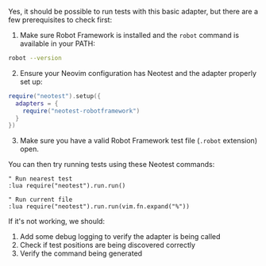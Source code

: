 Yes, it should be possible to run tests with this basic adapter, but there are a few prerequisites to check first:

1. Make sure Robot Framework is installed and the `robot` command is available in your PATH:
```bash
robot --version
```

2. Ensure your Neovim configuration has Neotest and the adapter properly set up:

```lua
require("neotest").setup({
  adapters = {
    require("neotest-robotframework")
  }
})
```

3. Make sure you have a valid Robot Framework test file (`.robot` extension) open.

You can then try running tests using these Neotest commands:

```vim
" Run nearest test
:lua require("neotest").run.run()

" Run current file
:lua require("neotest").run.run(vim.fn.expand("%"))
```

If it's not working, we should:

1. Add some debug logging to verify the adapter is being called
2. Check if test positions are being discovered correctly
3. Verify the command being generated
